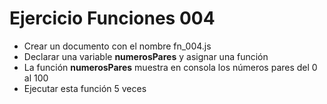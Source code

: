 # Ejercicio Funciones 004

* Crear un documento con el nombre fn_004.js
* Declarar una variable **numerosPares** y asignar una función
* La función **numerosPares** muestra en consola los números pares del 0 al 100
* Ejecutar esta función 5 veces

